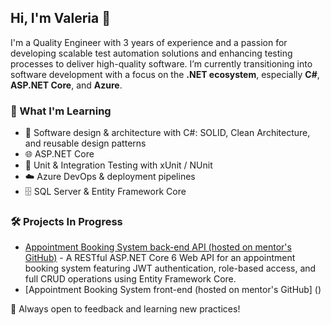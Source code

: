 ## Hi, I'm Valeria 👋

I'm a Quality Engineer with 3 years of experience and a passion for developing scalable test automation solutions and enhancing testing processes to deliver high-quality software.
I’m currently transitioning into software development with a focus on the **.NET ecosystem**, especially **C#**, **ASP.NET Core**, and **Azure**.

### 📌 What I'm Learning
- 🔷 Software design & architecture with C#: SOLID, Clean Architecture, and reusable design patterns
- 🌐 ASP.NET Core 
- 🧪 Unit & Integration Testing with xUnit / NUnit
- ☁️ Azure DevOps & deployment pipelines
- 🗄️ SQL Server & Entity Framework Core

### 🛠️ Projects In Progress

- [Appointment Booking System back-end API (hosted on mentor's GitHub)](https://github.com/Amenawon/Appointment-Based-Scheduling) - A RESTful ASP.NET Core 6 Web API for an appointment booking system featuring JWT authentication, role-based access, and full CRUD operations using Entity Framework Core.
- [Appointment Booking System front-end (hosted on mentor's GitHub] ()



💬 Always open to feedback and learning new practices!
<!--
**ValeriyaMix/ValeriyaMix** is a ✨ _special_ ✨ repository because its `README.md` (this file) appears on your GitHub profile.

Here are some ideas to get you started:

- 🔭 I’m currently working on ...
- 🌱 I’m currently learning ...
- 👯 I’m looking to collaborate on ...
- 🤔 I’m looking for help with ...
- 💬 Ask me about ...
- 📫 How to reach me: ...
- 😄 Pronouns: ...
- ⚡ Fun fact: ...
-->
